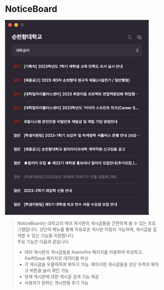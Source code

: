 # NoticeBoard

<img src="https://github.com/ypjun100/NoticeBoard/blob/main/screenshot1.png?raw=true"/>

> NoticeBoard는 대학교의 여러 게시판의 게시글들을 간편하게 볼 수 있는 프로그램입니다. 상단의 메뉴를 통해 자유로운 게시판 이동이 가능하며, 게시글을 검색할 수 있는 기능을 지원합니다.<br>주요 기능은 다음과 같습니다.
> * 여러 게시판의 게시글들을 Alamofire 패키지를 이용하여 파싱하고, SwiftSoup 패키지로 데이터를 파싱
> * 각 게시글을 우클릭하여 북마크 가능. 북마크한 게시글들을 상단 우측의 북마크 버튼을 눌러 확인 가능
> * 현재 게시판에 대한 게시글 검색 기능 제공
> * 사용자가 원하는 게시판을 추가 가능
